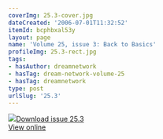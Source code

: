 ```yaml
---
coverImg: 25.3-cover.jpg
dateCreated: '2006-07-01T11:32:52'
itemId: bcphbxal53y
layout: page
name: 'Volume 25, issue 3: Back to Basics'
profileImg: 25.3-rect.jpg
tags:
- hasAuthor: dreamnetwork
- hasTag: dream-network-volume-25
- hasTag: dreamnetwork
type: post
urlSlug: '25.3'
---
```

<img class="card-journal-img" src="../images/25.3-rect.jpg"/><a href="../files/pdfs/Volume_25/25.3_back_to_basics.pdf" download="">Download issue 25.3</a><br><a href="../files/pdfs/Volume_25/25.3_back_to_basics.pdf">View online</a>